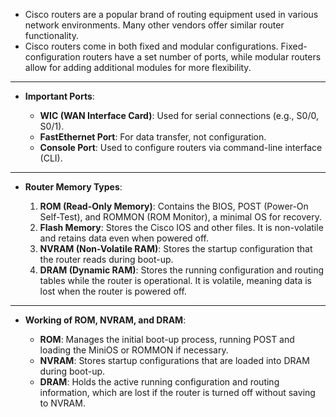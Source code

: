 - Cisco routers are a popular brand of routing equipment used in various network environments. Many other vendors offer similar router functionality.
- Cisco routers come in both fixed and modular configurations. Fixed-configuration routers have a set number of ports, while modular routers allow for adding additional modules for more flexibility.
---
- **Important Ports**:
    
    - **WIC (WAN Interface Card)**: Used for serial connections (e.g., S0/0, S0/1).
    - **FastEthernet Port**: For data transfer, not configuration.
    - **Console Port**: Used to configure routers via command-line interface (CLI).
---
- **Router Memory Types**:
    
    1. **ROM (Read-Only Memory)**: Contains the BIOS, POST (Power-On Self-Test), and ROMMON (ROM Monitor), a minimal OS for recovery.
    2. **Flash Memory**: Stores the Cisco IOS and other files. It is non-volatile and retains data even when powered off.
    3. **NVRAM (Non-Volatile RAM)**: Stores the startup configuration that the router reads during boot-up.
    4. **DRAM (Dynamic RAM)**: Stores the running configuration and routing tables while the router is operational. It is volatile, meaning data is lost when the router is powered off.
---
- **Working of ROM, NVRAM, and DRAM**:
    
    - **ROM**: Manages the initial boot-up process, running POST and loading the MiniOS or ROMMON if necessary.
    - **NVRAM**: Stores startup configurations that are loaded into DRAM during boot-up.
    - **DRAM**: Holds the active running configuration and routing information, which are lost if the router is turned off without saving to NVRAM.
